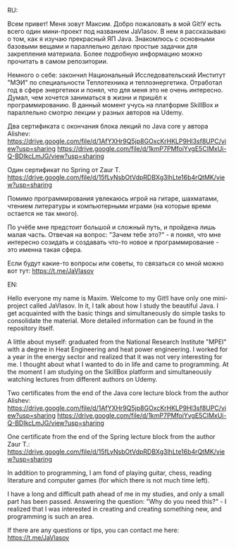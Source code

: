 RU:

Всем привет! Меня зовут Максим. Добро пожаловать в мой Git!У есть всего один мини-проект под названием JaVlasov. В нем я рассказываю о том, как я изучаю прекрасный ЯП Java. Знакомлюсь с основными базовыми вещами и параллельно делаю простые задачки для закрепления материала. Более подробную информацию можно прочитать в самом репозитории.

Немного о себе: закончил Национальный Исследовательский Институт "МЭИ" по специальности Теплотехника и теплоэнергетика. Отработал год в сфере энергетики и понял, что для меня это не очень интересно. Думал, чем хочется заниматься в жизни и пришёл к программированию. В данный момент учусь на платформе SkillBox и параллельно смотрю лекции у разных авторов на Udemy. 

Два сертификата с окончания блока лекций по Java core у автора Alishev:
https://drive.google.com/file/d/1AfYXHr9Q5jp8GOxcKrHKLP9Hl3sf8UPC/view?usp=sharing
https://drive.google.com/file/d/1kmP7PMfoiYvgE5CIMxUi-Q-BDIkcLmJG/view?usp=sharing

Один сертификат по Spring от Zaur T.
https://drive.google.com/file/d/15fLyNsbOtVdpRDBXg3lhLte16b4rQtMK/view?usp=sharing

Помимо программирования увлекаюсь игрой на гитаре, шахматами, чтением литературы и компьютерными играми (на которые времи остается не так много).

По учёбе мне предстоит большой и сложный путь, и пройдена лишь малая часть. Отвечая на вопрос: "Зачем тебе это?" - я понял, что мне интересно созидать и создавать что-то новое и программирование - это именна такая сфера.

Если будут какие-то вопросы или советы, то связаться со мной можно вот тут:
https://t.me/JaVlasov

EN:

Hello everyone my name is Maxim. Welcome to my Git!I have only one mini-project called JaVlasov. In it, I talk about how I study the beautiful Java. I get acquainted with the  basic things and simultaneously do simple tasks to consolidate the material. More detailed information can be found in the repository itself.

A little about myself: graduated from the National Research Institute "MPEI" with a degree in Heat Engineering and heat power engineering. I worked for a year in the energy sector and realized that it was not very interesting for me. I thought about what I wanted to do in life and came to programming. At the moment I am studying on the SkillBox platform and simultaneously watching lectures from different authors on Udemy.

Two certificates from the end of the Java core lecture block from the author Alishev:
https://drive.google.com/file/d/1AfYXHr9Q5jp8GOxcKrHKLP9Hl3sf8UPC/view?usp=sharing
https://drive.google.com/file/d/1kmP7PMfoiYvgE5CIMxUi-Q-BDIkcLmJG/view?usp=sharing

One certificate from the end of the Spring lecture block from the author Zaur T.:
https://drive.google.com/file/d/15fLyNsbOtVdpRDBXg3lhLte16b4rQtMK/view?usp=sharing

In addition to programming, I am fond of playing guitar, chess, reading literature and computer games (for which there is not much time left).

I have a long and difficult path ahead of me in my studies, and only a small part has been passed. Answering the question: "Why do you need this?" - I realized that I was interested in creating and creating something new, and programming is such an area.

If there are any questions or tips, you can contact me here:
https://t.me/JaVlasov

